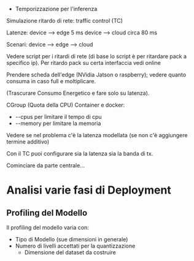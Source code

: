 - Temporizzazione per l'inferenza

Simulazione ritardo di rete: traffic control (TC)

Latenze:
device --> edge 5 ms
device --> cloud circa 80 ms

Scenari:
device --> edge --> cloud

Vedere script per i ritardi di rete (di base lo script è per ritardare pack a specifico ip).
Per ritardo pack su certa interfaccia vedi online

Prendere scheda dell'edge (NVidia Jatson o raspberry); vedere quanto consuma in caso full e moltiplicare.

(Trascurare Consumo Energetico e fare solo su latenza).

CGroup (Quota della CPU)
Container e docker:
- --cpus per limitare il tempo di cpu
- --memory per limitare la memoria

Vedere se nel problema c'è la latenza modellata (se non c'è aggiungere termine additivo)

Con il TC puoi configurare sia la latenza sia la banda di tx.

Cominciare da parte centrale...





# Analisi varie fasi di Deployment

## Profiling del Modello
Il profiling del modello varia con:
- Tipo di Modello (sue dimensioni in generale)
- Numero di livelli accettati per la quantizzazione
	- Dimensione del dataset da costruire